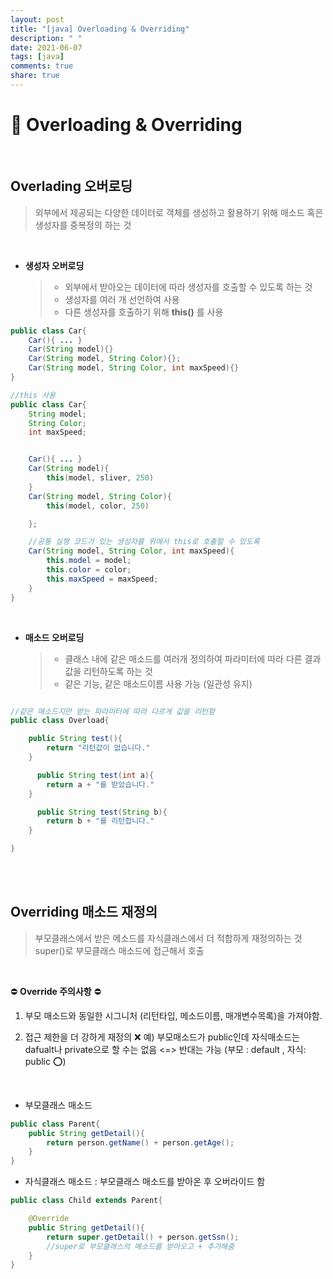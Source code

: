 ```yaml
---
layout: post
title: "[java] Overloading & Overriding"
description: " "
date: 2021-06-07
tags: [java]
comments: true
share: true
---
```


# 🌈 Overloading & Overriding

<br />

## Overlading 오버로딩

> 외부에서 제공되는 다양한 데이터로 객체를 생성하고 활용하기 위해 매소드 혹은 생성자를 중복정의 하는 것

<br>

- **생성자 오버로딩**
  > - 외부에서 받아오는 데이터에 따라 생성자를 호출할 수 있도록 하는 것
  > - 생성자를 여러 개 선언하여 사용
  > - 다른 생성자를 호출하기 위해 **this()** 를 사용

```java
public class Car{
    Car(){ ... }
    Car(String model){}
    Car(String model, String Color){};
    Car(String model, String Color, int maxSpeed){}
}
```

```java
//this 사용
public class Car{
    String model;
    String Color;
    int maxSpeed;


    Car(){ ... }
    Car(String model){
        this(model, sliver, 250)
    }
    Car(String model, String Color){
        this(model, color, 250)

    };

    //공통 실행 코드가 있는 생성자를 위에서 this로 호출할 수 있도록
    Car(String model, String Color, int maxSpeed){
        this.model = model;
        this.color = color;
        this.maxSpeed = maxSpeed;
    }
}

```

<br >

- **매소드 오버로딩**
  > - 클래스 내에 같은 매소드를 여러개 정의하여 파라미터에 따라 다른 결과값을 리턴하도록 하는 것
  > - 같은 기능, 같은 매소드이름 사용 가능 (일관성 유지)

```java

//같은 매소드지만 받는 파라미터에 따라 다르게 값을 리턴함
public class Overload{

    public String test(){
        return "리턴값이 없습니다."
    }

      public String test(int a){
        return a + "를 받았습니다."
    }

      public String test(String b){
        return b + "를 리턴합니다."
    }

}
```

<br ><br >

## Overriding 매소드 재정의

> 부모클래스에서 받은 메소드를 자식클래스에서 더 적합하게 재정의하는 것
> super()로 부모클래스 매소드에 접근해서 호출

<br/>

⛔️ **Override 주의사항** ⛔️

1. 부모 매소드와 동일한 시그니처 (리턴타입, 메소드이름, 매개변수목록)을 가져야함.
2. 접근 제한을 더 강하게 재정의 ❌
   예) 부모매소드가 public인데 자식매소드는 dafualt나 private으로 할 수는 없음
   <=> 반대는 가능 (부모 : default , 자식: public ⭕️)

   <br />

- 부모클래스 매소드

```java
public class Parent{
    public String getDetail(){
        return person.getName() + person.getAge();
    }
}
```

- 자식클래스 매소드 : 부모클래스 매소드를 받아온 후 오버라이드 함

```java
public class Child extends Parent{

    @Override
    public String getDetail(){
        return super.getDetail() + person.getSsn();
        //super로 부모클래스의 메소드를 받아오고 + 추가해줌
    }
}
```

<br />
